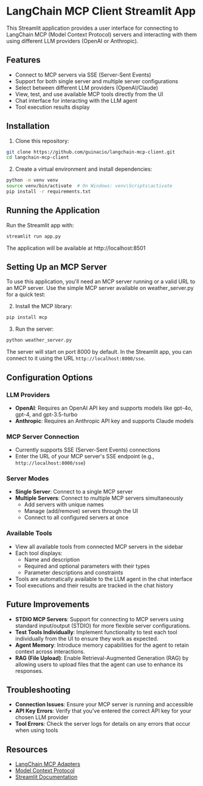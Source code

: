 # LangChain MCP Client Streamlit App

This Streamlit application provides a user interface for connecting to LangChain MCP (Model Context Protocol) servers and interacting with them using different LLM providers (OpenAI or Anthropic).

## Features

- Connect to MCP servers via SSE (Server-Sent Events)
- Support for both single server and multiple server configurations 
- Select between different LLM providers (OpenAI/Claude)
- View, test, and use available MCP tools directly from the UI
- Chat interface for interacting with the LLM agent
- Tool execution results display

## Installation

1. Clone this repository:
```bash
git clone https://github.com/guinacio/langchain-mcp-client.git
cd langchain-mcp-client
```

2. Create a virtual environment and install dependencies:
```bash
python -m venv venv
source venv/bin/activate  # On Windows: venv\Scripts\activate
pip install -r requirements.txt
```

## Running the Application

Run the Streamlit app with:
```bash
streamlit run app.py
```

The application will be available at http://localhost:8501

## Setting Up an MCP Server

To use this application, you'll need an MCP server running or a valid URL to an MCP server. 
Use the simple MCP server available on weather_server.py for a quick test:

2. Install the MCP library:
```bash
pip install mcp
```

3. Run the server:
```bash
python weather_server.py
```

The server will start on port 8000 by default. In the Streamlit app, you can connect to it using the URL `http://localhost:8000/sse`.

## Configuration Options

### LLM Providers
- **OpenAI**: Requires an OpenAI API key and supports models like gpt-4o, gpt-4, and gpt-3.5-turbo
- **Anthropic**: Requires an Anthropic API key and supports Claude models

### MCP Server Connection
- Currently supports SSE (Server-Sent Events) connections
- Enter the URL of your MCP server's SSE endpoint (e.g., `http://localhost:8000/sse`)

### Server Modes
- **Single Server**: Connect to a single MCP server
- **Multiple Servers**: Connect to multiple MCP servers simultaneously
  - Add servers with unique names
  - Manage (add/remove) servers through the UI
  - Connect to all configured servers at once

### Available Tools
- View all available tools from connected MCP servers in the sidebar
- Each tool displays:
  - Name and description
  - Required and optional parameters with their types
  - Parameter descriptions and constraints
- Tools are automatically available to the LLM agent in the chat interface
- Tool executions and their results are tracked in the chat history

## Future Improvements

- **STDIO MCP Servers**: Support for connecting to MCP servers using standard input/output (STDIO) for more flexible server configurations.
- **Test Tools Individually**: Implement functionality to test each tool individually from the UI to ensure they work as expected.
- **Agent Memory**: Introduce memory capabilities for the agent to retain context across interactions.
- **RAG (File Upload)**: Enable Retrieval-Augmented Generation (RAG) by allowing users to upload files that the agent can use to enhance its responses.

## Troubleshooting

- **Connection Issues**: Ensure your MCP server is running and accessible
- **API Key Errors**: Verify that you've entered the correct API key for your chosen LLM provider
- **Tool Errors**: Check the server logs for details on any errors that occur when using tools

## Resources

- [LangChain MCP Adapters](https://github.com/langchain-ai/langchain-mcp-adapters)
- [Model Context Protocol](https://modelcontextprotocol.io/introduction)
- [Streamlit Documentation](https://docs.streamlit.io/)
